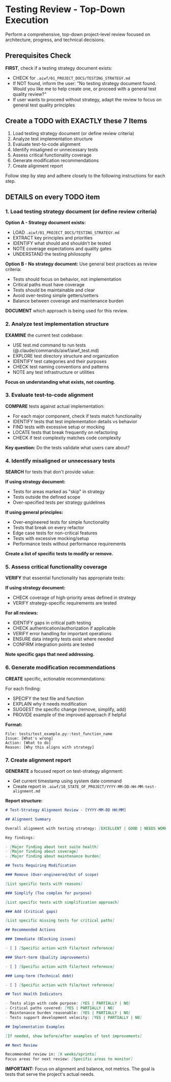# Testing Review - Top-Down Execution

Perform a comprehensive, top-down project-level review focused on architecture, progress, and technical decisions.

## Prerequisites Check

**FIRST**, check if a testing strategy document exists:

- CHECK for `.aiwf/01_PROJECT_DOCS/TESTING_STRATEGY.md`
- If NOT found, inform the user: "No testing strategy document found. Would you like me to help create one, or proceed with a general test quality review?"
- If user wants to proceed without strategy, adapt the review to focus on general test quality principles

## Create a TODO with EXACTLY these 7 Items

1. Load testing strategy document (or define review criteria)
2. Analyze test implementation structure
3. Evaluate test-to-code alignment
4. Identify misaligned or unnecessary tests
5. Assess critical functionality coverage
6. Generate modification recommendations
7. Create alignment report

Follow step by step and adhere closely to the following instructions for each step.

## DETAILS on every TODO item

### 1. Load testing strategy document (or define review criteria)

**Option A - Strategy document exists:**

- LOAD `.aiwf/01_PROJECT_DOCS/TESTING_STRATEGY.md`
- EXTRACT key principles and priorities
- IDENTIFY what should and shouldn't be tested
- NOTE coverage expectations and quality gates
- UNDERSTAND the testing philosophy

**Option B - No strategy document:**
Use general best practices as review criteria:

- Tests should focus on behavior, not implementation
- Critical paths must have coverage
- Tests should be maintainable and clear
- Avoid over-testing simple getters/setters
- Balance between coverage and maintenance burden

**DOCUMENT** which approach is being used for this review.

### 2. Analyze test implementation structure

**EXAMINE** the current test codebase:

- USE test.md command to run tests (@.claude/commands/aiwf/aiwf_test.md)
- EXPLORE test directory structure and organization
- IDENTIFY test categories and their purposes
- CHECK test naming conventions and patterns
- NOTE any test infrastructure or utilities

**Focus on understanding what exists, not counting.**

### 3. Evaluate test-to-code alignment

**COMPARE** tests against actual implementation:

- For each major component, check if tests match functionality
- IDENTIFY tests that test implementation details vs behavior
- FIND tests with excessive setup or mocking
- LOCATE tests that break frequently on refactoring
- CHECK if test complexity matches code complexity

**Key question:** Do the tests validate what users care about?

### 4. Identify misaligned or unnecessary tests

**SEARCH** for tests that don't provide value:

**If using strategy document:**

- Tests for areas marked as "skip" in strategy
- Tests outside the defined scope
- Over-specified tests per strategy guidelines

**If using general principles:**

- Over-engineered tests for simple functionality
- Tests that break on every refactor
- Edge case tests for non-critical features
- Tests with excessive mocking/setup
- Performance tests without performance requirements

**Create a list of specific tests to modify or remove.**

### 5. Assess critical functionality coverage

**VERIFY** that essential functionality has appropriate tests:

**If using strategy document:**

- CHECK coverage of high-priority areas defined in strategy
- VERIFY strategy-specific requirements are tested

**For all reviews:**

- IDENTIFY gaps in critical path testing
- CHECK authentication/authorization if applicable
- VERIFY error handling for important operations
- ENSURE data integrity tests exist where needed
- CONFIRM integration points are tested

**Note specific gaps that need addressing.**

### 6. Generate modification recommendations

**CREATE** specific, actionable recommendations:

For each finding:

- SPECIFY the test file and function
- EXPLAIN why it needs modification
- SUGGEST the specific change (remove, simplify, add)
- PROVIDE example of the improved approach if helpful

**Format:**

```
File: tests/test_example.py::test_function_name
Issue: [What's wrong]
Action: [What to do]
Reason: [Why this aligns with strategy]
```

### 7. Create alignment report

**GENERATE** a focused report on test-strategy alignment:

- Get current timestamp using system date command
- Create report in `.aiwf/10_STATE_OF_PROJECT/YYYY-MM-DD-HH-MM-test-alignment.md`

**Report structure:**

```markdown
# Test-Strategy Alignment Review - [YYYY-MM-DD HH:MM]

## Alignment Summary

Overall alignment with testing strategy: [EXCELLENT | GOOD | NEEDS WORK | POOR]

Key findings:

- [Major finding about test suite health]
- [Major finding about coverage]
- [Major finding about maintenance burden]

## Tests Requiring Modification

### Remove (Over-engineered/Out of scope)

[List specific tests with reasons]

### Simplify (Too complex for purpose)

[List specific tests with simplification approach]

### Add (Critical gaps)

[List specific missing tests for critical paths]

## Recommended Actions

### Immediate (Blocking issues)

- [ ] [Specific action with file/test reference]

### Short-term (Quality improvements)

- [ ] [Specific action with file/test reference]

### Long-term (Technical debt)

- [ ] [Specific action with file/test reference]

## Test Health Indicators

- Tests align with code purpose: [YES | PARTIALLY | NO]
- Critical paths covered: [YES | PARTIALLY | NO]
- Maintenance burden reasonable: [YES | PARTIALLY | NO]
- Tests support development velocity: [YES | PARTIALLY | NO]

## Implementation Examples

[If needed, show before/after examples of test improvements]

## Next Review

Recommended review in: [X weeks/sprints]
Focus areas for next review: [Specific areas to monitor]
```

**IMPORTANT:** Focus on alignment and balance, not metrics. The goal is tests that serve the project's actual needs.
